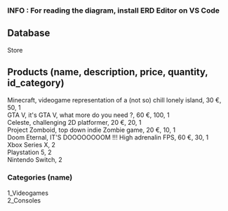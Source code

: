 ### INFO : For reading the diagram, install ERD Editor on VS Code  
  
## Database  
Store  
  
## Products (name, description, price, quantity, id_category)  
Minecraft, videogame representation of a (not so) chill lonely island, 30 €, 50, 1  
GTA V, it's GTA V, what more do you need ?, 60 €, 100, 1  
Celeste, challenging 2D platformer, 20 €, 20, 1  
Project Zomboid, top down indie Zombie game, 20 €, 10, 1  
Doom Eternal, IT'S DOOOOOOOOM !!! High adrenalin FPS, 60 €, 30, 1  
Xbox Series X, 2  
Playstation 5, 2  
Nintendo Switch, 2  
  
### Categories (name)  
1_Videogames  
2_Consoles  

